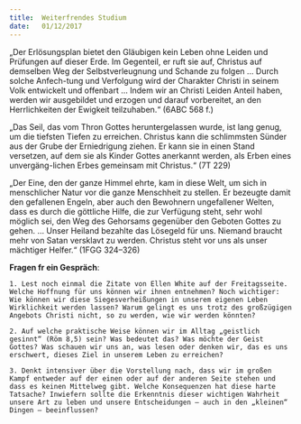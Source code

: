 ```yaml
---
title:  Weiterfrendes Studium
date:   01/12/2017
---
```


„Der Erlösungsplan bietet den Gläubigen kein Leben ohne Leiden und Prüfungen auf dieser Erde. Im Gegenteil, er ruft sie auf, Christus auf demselben Weg der Selbstverleugnung und Schande zu folgen … Durch solche Anfech-tung und Verfolgung wird der Charakter Christi in seinem Volk entwickelt und offenbart … Indem wir an Christi Leiden Anteil haben, werden wir ausgebildet und erzogen und darauf vorbereitet, an den Herrlichkeiten der Ewigkeit teilzuhaben.“ (6ABC 568 f.)

„Das Seil, das vom Thron Gottes heruntergelassen wurde, ist lang genug, um die tiefsten Tiefen zu erreichen. Christus kann die schlimmsten Sünder aus der Grube der Erniedrigung ziehen. Er kann sie in einen Stand versetzen, auf dem sie als Kinder Gottes anerkannt werden, als Erben eines unvergäng-lichen Erbes gemeinsam mit Christus.“ (7T 229)

„Der Eine, den der ganze Himmel ehrte, kam in diese Welt, um sich in menschlicher Natur vor die ganze Menschheit zu stellen. Er bezeugte damit den gefallenen Engeln, aber auch den Bewohnern ungefallener Welten, dass es durch die göttliche Hilfe, die zur Verfügung steht, sehr wohl möglich sei, den Weg des Gehorsams gegenüber den Geboten Gottes zu gehen. … Unser Heiland bezahlte das Lösegeld für uns. Niemand braucht mehr von Satan versklavt zu werden. Christus steht vor uns als unser mächtiger Helfer.“ (1FGG 324–326)

**Fragen fr ein Gespräch**:

`1. Lest noch einmal die Zitate von Ellen White auf der Freitagsseite. Welche Hoffnung für uns können wir ihnen entnehmen? Noch wichtiger: Wie können wir diese Siegesverheißungen in unserem eigenen Leben Wirklichkeit werden lassen? Warum gelingt es uns trotz des großzügigen Angebots Christi nicht, so zu werden, wie wir werden könnten?`

`2. Auf welche praktische Weise können wir im Alltag „geistlich gesinnt“ (Röm 8,5) sein? Was bedeutet das? Was möchte der Geist Gottes? Was schauen wir uns an, was lesen oder denken wir, das es uns erschwert, dieses Ziel in unserem Leben zu erreichen?`

`3. Denkt intensiver über die Vorstellung nach, dass wir im großen Kampf entweder auf der einen oder auf der anderen Seite stehen und dass es keinen Mittelweg gibt. Welche Konsequenzen hat diese harte Tatsache? Inwiefern sollte die Erkenntnis dieser wichtigen Wahrheit unsere Art zu leben und unsere Entscheidungen – auch in den „kleinen“ Dingen – beeinflussen?`